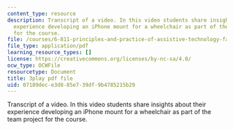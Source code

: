 ```yaml
---
content_type: resource
description: Transcript of a video. In this video students share insights about their
  experience developing an iPhone mount for a wheelchair as part of the team project
  for the course.
file: /courses/6-811-principles-and-practice-of-assistive-technology-fall-2014/07189dece3d885e739df9b4785215b29_kJEwyrLHZoQ.pdf
file_type: application/pdf
learning_resource_types: []
license: https://creativecommons.org/licenses/by-nc-sa/4.0/
ocw_type: OCWFile
resourcetype: Document
title: 3play pdf file
uid: 07189dec-e3d8-85e7-39df-9b4785215b29
---
```

Transcript of a video. In this video students share insights about their experience developing an iPhone mount for a wheelchair as part of the team project for the course.